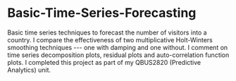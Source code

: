 # Basic-Time-Series-Forecasting
Basic time series techniques to forecast the number of visitors into a country. I compare the effectiveness of two multiplicative Holt-Winters smoothing techniques --- one with damping and one without. I comment on time series decomposition plots, residual plots and auto-correlation function plots. I completed this project as part of my QBUS2820 (Predictive Analytics) unit.
